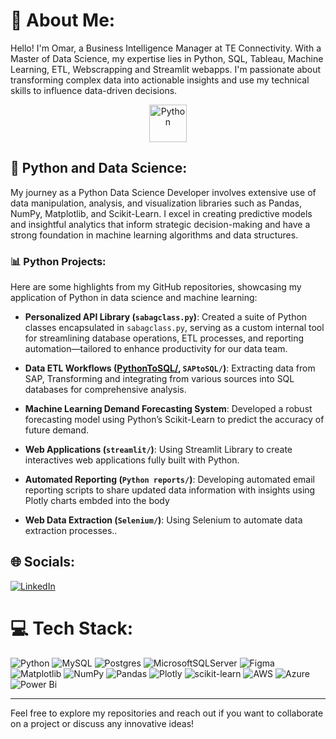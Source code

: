 # 💫 About Me:
Hello! I'm Omar, a Business Intelligence Manager at TE Connectivity. With a Master of Data Science, my expertise lies in Python, SQL, Tableau, Machine Learning, ETL, Webscrapping and Streamlit webapps. I'm passionate about transforming complex data into actionable insights and use my technical skills to influence data-driven decisions.<br>


<p align="center">
  <img alt="Python" src="https://upload.wikimedia.org/wikipedia/commons/c/c3/Python-logo-notext.svg" width="60" height="60" />
</p>

## 🐍 Python and Data Science: 
My journey as a Python Data Science Developer involves extensive use of data manipulation, analysis, and visualization libraries such as Pandas, NumPy, Matplotlib, and Scikit-Learn. I excel in creating predictive models and insightful analytics that inform strategic decision-making and have a strong foundation in machine learning algorithms and data structures.

### 📊 Python Projects:
Here are some highlights from my GitHub repositories, showcasing my application of Python in data science and machine learning:

- **Personalized API Library (`sabagclass.py`)**: Created a suite of Python classes encapsulated in `sabagclass.py`, serving as a custom internal tool for streamlining database operations, ETL processes, and reporting automation—tailored to enhance productivity for our data team.
  
- **Data ETL Workflows ([PythonToSQL/](https://github.com/ssabagg/my_portfolio), `SAPtoSQL/`)**: Extracting data from SAP, Transforming and integrating from various sources into SQL databases for comprehensive analysis.

- **Machine Learning Demand Forecasting System**: Developed a robust forecasting model using Python’s Scikit-Learn to predict the accuracy of future demand.

- **Web Applications (`streamlit/`)**: Using Streamlit Library to create interactives web applications fully built with Python.
  
- **Automated Reporting (`Python reports/`)**: Developing automated email reporting scripts to share updated data information with insights using Plotly charts embded into the body
  
- **Web Data Extraction (`Selenium/`)**: Using Selenium to automate data extraction processes..
  

## 🌐 Socials:
[![LinkedIn](https://img.shields.io/badge/LinkedIn-%230077B5.svg?logo=linkedin&logoColor=white)](https://linkedin.com/in/omarsabag) 


# 💻 Tech Stack:
![Python](https://img.shields.io/badge/python-3670A0?style=for-the-badge&logo=python&logoColor=ffdd54) ![MySQL](https://img.shields.io/badge/mysql-%2300000f.svg?style=for-the-badge&logo=mysql&logoColor=white) ![Postgres](https://img.shields.io/badge/postgres-%23316192.svg?style=for-the-badge&logo=postgresql&logoColor=white) ![MicrosoftSQLServer](https://img.shields.io/badge/Microsoft%20SQL%20Server-CC2927?style=for-the-badge&logo=microsoft%20sql%20server&logoColor=white) ![Figma](https://img.shields.io/badge/figma-%23F24E1E.svg?style=for-the-badge&logo=figma&logoColor=white) ![Matplotlib](https://img.shields.io/badge/Matplotlib-%23ffffff.svg?style=for-the-badge&logo=Matplotlib&logoColor=black) ![NumPy](https://img.shields.io/badge/numpy-%23013243.svg?style=for-the-badge&logo=numpy&logoColor=white) ![Pandas](https://img.shields.io/badge/pandas-%23150458.svg?style=for-the-badge&logo=pandas&logoColor=white) ![Plotly](https://img.shields.io/badge/Plotly-%233F4F75.svg?style=for-the-badge&logo=plotly&logoColor=white) ![scikit-learn](https://img.shields.io/badge/scikit--learn-%23F7931E.svg?style=for-the-badge&logo=scikit-learn&logoColor=white) ![AWS](https://img.shields.io/badge/AWS-%23FF9900.svg?style=for-the-badge&logo=amazon-aws&logoColor=white) ![Azure](https://img.shields.io/badge/azure-%230072C6.svg?style=for-the-badge&logo=microsoftazure&logoColor=white) ![Power Bi](https://img.shields.io/badge/power_bi-F2C811?style=for-the-badge&logo=powerbi&logoColor=black) 


---

Feel free to explore my repositories and reach out if you want to collaborate on a project or discuss any innovative ideas!





